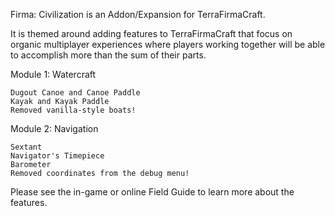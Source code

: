 Firma: Civilization is an Addon/Expansion for TerraFirmaCraft.

It is themed around adding features to TerraFirmaCraft that focus on organic multiplayer experiences where players working together will be able to accomplish more than the sum of their parts.


Module 1: Watercraft

    Dugout Canoe and Canoe Paddle
    Kayak and Kayak Paddle
    Removed vanilla-style boats!

 

Module 2: Navigation

    Sextant
    Navigator's Timepiece
    Barometer
    Removed coordinates from the debug menu!

Please see the in-game or online Field Guide to learn more about the features.